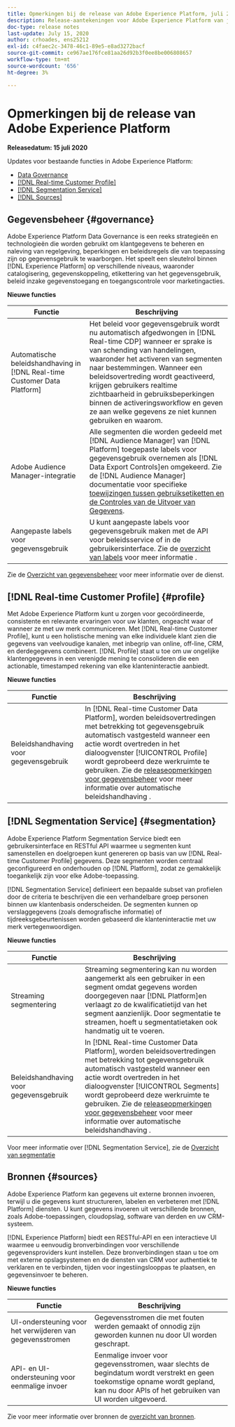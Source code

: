 ```yaml
---
title: Opmerkingen bij de release van Adobe Experience Platform, juli 2020
description: Release-aantekeningen voor Adobe Experience Platform van juli 2020.
doc-type: release notes
last-update: July 15, 2020
author: crhoades, ens25212
exl-id: c4faec2c-3478-46c1-89e5-e8ad3272bacf
source-git-commit: ce967ae176fce81aa26d92b3f0ee8be006808657
workflow-type: tm+mt
source-wordcount: '656'
ht-degree: 3%

---
```


# Opmerkingen bij de release van Adobe Experience Platform

**Releasedatum: 15 juli 2020**

Updates voor bestaande functies in Adobe Experience Platform:

- [Data Governance](#governance)
- [[!DNL Real-time Customer Profile]](#profile)
- [[!DNL Segmentation Service]](#segmentation)
- [[!DNL Sources]](#sources)

## Gegevensbeheer {#governance}

Adobe Experience Platform Data Governance is een reeks strategieën en technologieën die worden gebruikt om klantgegevens te beheren en naleving van regelgeving, beperkingen en beleidsregels die van toepassing zijn op gegevensgebruik te waarborgen. Het speelt een sleutelrol binnen [!DNL Experience Platform] op verschillende niveaus, waaronder catalogisering, gegevenskoppeling, etikettering van het gegevensgebruik, beleid inzake gegevenstoegang en toegangscontrole voor marketingacties.

**Nieuwe functies**

| Functie | Beschrijving |
| -----------| ---------- |
| Automatische beleidshandhaving in [!DNL Real-time Customer Data Platform] | Het beleid voor gegevensgebruik wordt nu automatisch afgedwongen in [!DNL Real-time CDP] wanneer er sprake is van schending van handelingen, waaronder het activeren van segmenten naar bestemmingen. Wanneer een beleidsovertreding wordt geactiveerd, krijgen gebruikers realtime zichtbaarheid in gebruiksbeperkingen binnen de activeringsworkflow en geven ze aan welke gegevens ze niet kunnen gebruiken en waarom. |
| Adobe Audience Manager-integratie | Alle segmenten die worden gedeeld met [!DNL Audience Manager] van [!DNL Platform] toegepaste labels voor gegevensgebruik overnemen als [!DNL Data Export Controls]en omgekeerd. Zie de [!DNL Audience Manager] documentatie voor specifieke [toewijzingen tussen gebruiksetiketten en de Controles van de Uitvoer van Gegevens](https://experienceleague.adobe.com/docs/audience-manager/user-guide/implementation-integration-guides/integration-experience-platform/aam-aep-audience-sharing.html). |
| Aangepaste labels voor gegevensgebruik | U kunt aangepaste labels voor gegevensgebruik maken met de API voor beleidsservice of in de gebruikersinterface. Zie de [overzicht van labels](../../data-governance/labels/overview.md) voor meer informatie . |

Zie de [Overzicht van gegevensbeheer](../../data-governance/home.md) voor meer informatie over de dienst.

## [!DNL Real-time Customer Profile] {#profile}

Met Adobe Experience Platform kunt u zorgen voor gecoördineerde, consistente en relevante ervaringen voor uw klanten, ongeacht waar of wanneer ze met uw merk communiceren. Met [!DNL Real-time Customer Profile], kunt u een holistische mening van elke individuele klant zien die gegevens van veelvoudige kanalen, met inbegrip van online, off-line, CRM, en derdegegevens combineert. [!DNL Profile] staat u toe om uw ongelijke klantengegevens in een verenigde mening te consolideren die een actionable, timestamped rekening van elke klanteninteractie aanbiedt.

**Nieuwe functies**

| Functie | Beschrijving |
| ------- | ----------- |
| Beleidshandhaving voor gegevensgebruik | In [!DNL Real-time Customer Data Platform], worden beleidsovertredingen met betrekking tot gegevensgebruik automatisch vastgesteld wanneer een actie wordt overtreden in het dialoogvenster [!UICONTROL Profile] wordt geprobeerd deze werkruimte te gebruiken. Zie de [releaseopmerkingen voor gegevensbeheer](#governance) voor meer informatie over automatische beleidshandhaving . |

## [!DNL Segmentation Service] {#segmentation}

Adobe Experience Platform Segmentation Service biedt een gebruikersinterface en RESTful API waarmee u segmenten kunt samenstellen en doelgroepen kunt genereren op basis van uw [!DNL Real-time Customer Profile] gegevens. Deze segmenten worden centraal geconfigureerd en onderhouden op [!DNL Platform], zodat ze gemakkelijk toegankelijk zijn voor elke Adobe-toepassing.

[!DNL Segmentation Service] definieert een bepaalde subset van profielen door de criteria te beschrijven die een verhandelbare groep personen binnen uw klantenbasis onderscheiden. De segmenten kunnen op verslaggegevens (zoals demografische informatie) of tijdreeksgebeurtenissen worden gebaseerd die klanteninteractie met uw merk vertegenwoordigen.

**Nieuwe functies**

| Functie | Beschrijving |
| ------- | ----------- |
| Streaming segmentering | Streaming segmentering kan nu worden aangemerkt als een gebruiker in een segment omdat gegevens worden doorgegeven naar [!DNL Platform]en verlaagt zo de kwalificatietijd van het segment aanzienlijk. Door segmentatie te streamen, hoeft u segmentatietaken ook handmatig uit te voeren. |
| Beleidshandhaving voor gegevensgebruik | In [!DNL Real-time Customer Data Platform], worden beleidsovertredingen met betrekking tot gegevensgebruik automatisch vastgesteld wanneer een actie wordt overtreden in het dialoogvenster [!UICONTROL Segments] wordt geprobeerd deze werkruimte te gebruiken. Zie de [releaseopmerkingen voor gegevensbeheer](#governance) voor meer informatie over automatische beleidshandhaving . |

Voor meer informatie over [!DNL Segmentation Service], zie de [Overzicht van segmentatie](../../segmentation/home.md)

## Bronnen {#sources}

Adobe Experience Platform kan gegevens uit externe bronnen invoeren, terwijl u die gegevens kunt structureren, labelen en verbeteren met [!DNL Platform] diensten. U kunt gegevens invoeren uit verschillende bronnen, zoals Adobe-toepassingen, cloudopslag, software van derden en uw CRM-systeem.

[!DNL Experience Platform] biedt een RESTful-API en een interactieve UI waarmee u eenvoudig bronverbindingen voor verschillende gegevensproviders kunt instellen. Deze bronverbindingen staan u toe om met externe opslagsystemen en de diensten van CRM voor authentiek te verklaren en te verbinden, tijden voor ingestiingslooppas te plaatsen, en gegevensinvoer te beheren.

**Nieuwe functies**

| Functie | Beschrijving |
| ------- | ----------- |
| UI-ondersteuning voor het verwijderen van gegevensstromen | Gegevensstromen die met fouten werden gemaakt of onnodig zijn geworden kunnen nu door UI worden geschrapt. |
| API- en UI-ondersteuning voor eenmalige invoer | Eenmalige invoer voor gegevensstromen, waar slechts de begindatum wordt verstrekt en geen toekomstige opname wordt gepland, kan nu door APIs of het gebruiken van UI worden uitgevoerd. |

Zie voor meer informatie over bronnen de [overzicht van bronnen](../../sources/home.md).
